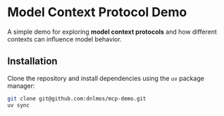 # Model Context Protocol Demo

A simple demo for exploring **model context protocols** and how different contexts can influence model behavior.

## Installation

Clone the repository and install dependencies using the `uv` package manager:

```bash
git clone git@github.com:dnlmos/mcp-demo.git
uv sync
